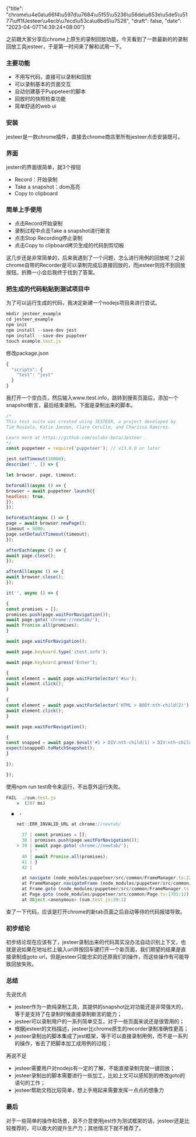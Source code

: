 {"title": "chrome\u4e0a\u66f4\u597d\u7684\u5f55\u5236\u56de\u653e\u5de5\u5177\uff1fJesteer\u4ecb\u7ecd\u53ca\u8bd5\u7528", "draft": false, "date": "2023-04-07T14:39:24+08:00"}

之前跟大家分享后chrome上原生的录制回放功能，今天看到了一款最新的的录制回放工具jesteer，于是第一时间来了解和试用一下。

### 主要功能

- 不用写代码，直接可以录制和回放
- 可以录制基本的页面交互
- 自动创建基于Puppeteer的脚本
- 回放时的快照检查功能
- 简单舒适的web ui

### 安装

jesteer是一款chrome插件，直接去chrome商店里所有jesteer点击安装既可。

### 界面

jesterr的界面很简单，就3个按钮

- Record：开始录制
- Take a snapshot：dom高亮
- Copy to clipboard

### 简单上手使用

- 点击Record开始录制
- 录制过程中点击Take a snapshot进行断言
- 点击Stop Recording停止录制
- 点击Copy to clipboard拷贝生成的代码到剪切板

这几步还是非常简单的，后来我遇到了一个问题，怎么进行用例的回放呢？之前chrome自带的Recorder是可以录制完成后直接回放的，而jesteer则找不到回放按钮。折腾一小会后我终于找到了答案。

### 把生成的代码粘贴到测试项目中

为了可以运行生成的代码，我决定新建一个nodejs项目来进行尝试。

```jsx
mkdir jesteer_example
cd jesteer_example
npm init
npm install --save-dev jest
npm install --save-dev puppteer
touch example.test.js

```

修改package.json

```jsx
{
  "scripts": {
    "test": "jest"
  }
}
```

我打开一个空白页，然后输入www.itest.info，跳转到搜索页面后，添加一个snapshot断言，最后结束录制。下面是录制出来的脚本。

```jsx
/* 
This test suite was created using JESTEER, a project developed by 
Tim Ruszala, Katie Janzen, Clare Cerullo, and Charissa Ramirez.

Learn more at https://github.com/oslabs-beta/Jesteer .
*/
const puppeteer = require('puppeteer'); // v13.0.0 or later

jest.setTimeout(10000);
describe('', () => {

let browser, page, timeout;

beforeAll(async () => {
browser = await puppeteer.launch({
headless: true,
});
});

beforeEach(async () => {
page = await browser.newPage();
timeout = 5000;
page.setDefaultTimeout(timeout);
});

afterEach(async () => {
await page.close();
});

afterAll(async () => {
await browser.close();
});

it('', async () => {

{
const promises = [];
promises.push(page.waitForNavigation());
await page.goto('chrome://newtab/');
await Promise.all(promises);
}

await page.waitForNavigation();

await page.keyboard.type('itest.info');

await page.keyboard.press('Enter');

{
const element = await page.waitForSelector('#su');
await element.click();
}

{
const element = await page.waitForSelector('HTML > BODY:nth-child(2)');
await element.click();
}

await page.waitForNavigation();

{
const snapped = await page.$eval('#1 > DIV:nth-child(1) > DIV:nth-child(1) > H3:nth-child(1) > A:nth-child(1)', el => el.innerHTML);
expect(snapped).toMatchSnapshot();
}

});

});
```

使用npm run test命令来运行，不出意外运行失败。

```jsx
FAIL  ./sum.test.js
    ✕  (297 ms)

  ●  ›

    net::ERR_INVALID_URL at chrome://newtab/

      37 | const promises = [];
      38 | promises.push(page.waitForNavigation());
    > 39 | await page.goto('chrome://newtab/');
         | ^
      40 | await Promise.all(promises);
      41 | }
      42 |

      at navigate (node_modules/puppeteer/src/common/FrameManager.ts:226:13)
      at FrameManager.navigateFrame (node_modules/puppeteer/src/common/FrameManager.ts:198:17)
      at Frame.goto (node_modules/puppeteer/src/common/FrameManager.ts:792:12)
      at Page.goto (node_modules/puppeteer/src/common/Page.ts:1781:12)
      at Object.<anonymous> (sum.test.js:39:1)
```

查了一下代码，应该是打开chrome的新tab页面之后自动等待的代码报错导致。

### 初步结论

初步结论现在应该有了，jesteer录制出来的代码其实没办法自动识别上下文，也就是说如果在地址栏上输入url并按回车键打开一个新页面，我们期望的结果是直接录制成goto url，但是jesteer只能忠实的还原我们的操作，而这些操作有可能导致回放失败。

### 总结

先说优点

- jesteer作为一款纯录制工具，其提供的snapshot比对功能还是非常强大的，等于是支持了在录制时候直接录制断言的能力；
- jesteer可以录制用户的一系列简单交互，对于一些页面来说还是很管用的；
- 根据jesteer的文档描述，jesteer比chrome原生的recorder录制准确性更高；
- jesteer录制出的脚本集成了jest框架，等于可以直接录制用例，而不是一系列的操作，省去了把脚本加工成用例的过程；

再说不足

- jesteer需要用户对nodejs有一定的了解，不能直接录制完就一键回放；
- jesteer录制出的脚本需要进行一些加工，比如上文可以感知到的修改goto的语句的工作；
- jesteer帮助文档比较简单，想上手用起来需要发挥一点点的想象力

### 最后

对于一些简单的操作和场景，且不介意使用jest作为测试框架的话，jesteer还是比较推荐的，可以极大的提升生产力；其他情况下就不推荐了。